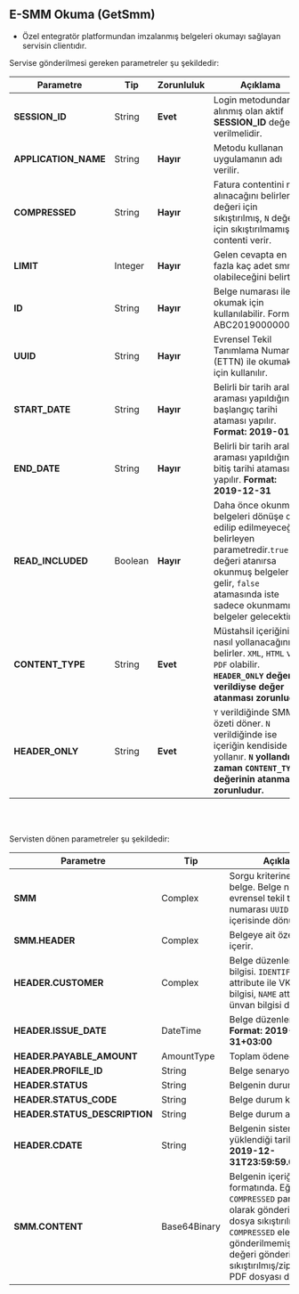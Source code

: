 ## E-SMM Okuma (GetSmm)
* Özel entegratör platformundan imzalanmış belgeleri okumayı sağlayan servisin clientıdır.

Servise gönderilmesi gereken parametreler şu şekildedir:

Parametre | Tip         | Zorunluluk  | Açıklama
--------- | ----------- | ----------- | -----------
**SESSION_ID** | String | **Evet** | Login metodundan alınmış olan aktif **SESSION_ID** değeri verilmelidir.
**APPLICATION_NAME** | String | **Hayır** | Metodu kullanan uygulamanın adı verilir.
**COMPRESSED** | String | **Hayır** | Fatura contentini nasıl alınacağını belirler. `Y` değeri için sıkıştırılmış, `N` değeri için sıkıştırılmamış contenti verir.
**LIMIT** | Integer | **Hayır** | Gelen cevapta en fazla kaç adet smm olabileceğini belirtir. 
**ID** | String | **Hayır** | Belge numarası ile okumak için kullanılabilir. Format: ABC2019000000001
**UUID** | String | **Hayır** | Evrensel Tekil Tanımlama Numarası (ETTN) ile okumak için kullanılır.
**START_DATE** | String | **Hayır** | Belirli bir tarih aralığı araması yapıldığında başlangıç tarihi ataması yapılır. **Format: 2019-01-01**
**END_DATE** | String | **Hayır** | Belirli bir tarih aralığı araması yapıldığında bitiş tarihi ataması yapılır. **Format: 2019-12-31**
**READ_INCLUDED** | Boolean | **Hayır** | Daha önce okunmuş belgeleri dönüşe dahil edilip edilmeyeceğini belirleyen parametredir.`true` değeri atanırsa okunmuş belgeler de gelir, `false` atamasında iste sadece okunmamış belgeler gelecektir.
**CONTENT_TYPE** | String | **Evet** | Müstahsil içeriğinin nasıl yollanacağını belirler. `XML`, `HTML` ve `PDF` olabilir. **`HEADER_ONLY` değeri `N` verildiyse değer atanması zorunludur.**
**HEADER_ONLY** | String | **Evet** | `Y` verildiğinde SMM özeti döner. `N` verildiğinde ise içeriğin kendiside yollanır. **`N` yollandığı zaman `CONTENT_TYPE` değerinin atanması zorunludur.**
<br><br>

Servisten dönen parametreler şu şekildedir:

Parametre | Tip        | Açıklama
--------- | ----------- | -----------
**SMM** | Complex | Sorgu kriterine uyan tekil belge. Belge numarası `ID`, evrensel tekil tanımlama numarası `UUID` attribute içerisinde dönülmektedir.
**SMM.HEADER** | Complex | Belgeye ait özet bilgileri içerir.
**HEADER.CUSTOMER** | Complex | 	Belge düzenlenen alıcı bilgisi. `IDENTIFIER` attribute ile VKN/TCKN bilgisi, `NAME` attribute ile ünvan bilgisi dönülür.
**HEADER.ISSUE_DATE** | DateTime | Belge düzenlenme tarihi. **Format: 2019-12-31+03:00**
**HEADER.PAYABLE_AMOUNT** | AmountType | Toplam ödenecek tutar.
**HEADER.PROFILE_ID** | String | Belge senaryosu.
**HEADER.STATUS** | String | Belgenin durumu.
**HEADER.STATUS_CODE** | String | Belge durum kodu.
**HEADER.STATUS_DESCRIPTION** | String | Belge durum açıklaması.
**HEADER.CDATE** | String | Belgenin sisteme yüklendiği tarih. **Format: 2019-12-31T23:59:59.000+03:00**
**SMM.CONTENT** | Base64Binary | Belgenin içeriği. PDF formatında. Eğer `COMPRESSED` parametresi `N` olarak gönderilmişse PDF dosya sıkıştırılmadan, `COMPRESSED` elemanı gönderilmemiş veya `Y` değeri gönderilmişse sıkıştırılmış/ziplenmiş PDF dosyası dönülür.

